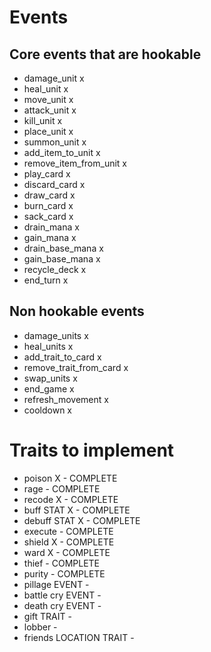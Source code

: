 # Events

## Core events that are hookable
- damage_unit x
- heal_unit x
- move_unit x
- attack_unit x
- kill_unit x
- place_unit x
- summon_unit x
- add_item_to_unit x
- remove_item_from_unit x
- play_card x
- discard_card x
- draw_card x
- burn_card x
- sack_card x
- drain_mana x
- gain_mana x
- drain_base_mana x
- gain_base_mana x
- recycle_deck x
- end_turn x

## Non hookable events
- damage_units x
- heal_units x
- add_trait_to_card x
- remove_trait_from_card x
- swap_units x
- end_game x
- refresh_movement x
- cooldown x


# Traits to implement
- poison X - COMPLETE
- rage - COMPLETE
- recode X - COMPLETE
- buff STAT X - COMPLETE
- debuff STAT X - COMPLETE
- execute - COMPLETE
- shield X - COMPLETE
- ward X - COMPLETE
- thief - COMPLETE
- purity - COMPLETE
- pillage EVENT - 
- battle cry EVENT - 
- death cry EVENT - 
- gift TRAIT - 
- lobber - 
- friends LOCATION TRAIT - 
